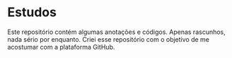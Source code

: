 # Estudos
 Este repositório contém algumas anotações e códigos. Apenas rascunhos, nada sério por enquanto.
 Criei esse repositório com o objetivo de me acostumar com a plataforma GitHub.
